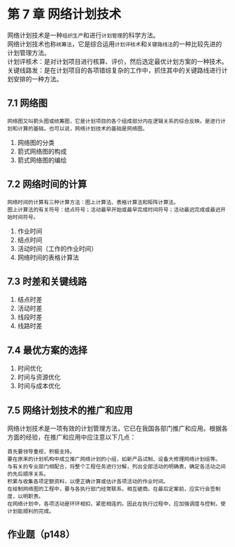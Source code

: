 # 第 7 章 网络计划技术

网络计划技术是一种`组织生产`和进行`计划管理`的科学方法。  
网络计划技术也称`统筹法`，它是综合运用`计划评核术`和`关键路线法`的一种比较先进的计划管理方法。  
计划评核术：是对计划项目进行核算、评价，然后选定最优计划方案的一种技术。  
关键线路发：是在计划项目的各项错综复杂的工作中，抓住其中的关键路线进行计划安排的一种方法。

## 7.1 网络图

    网络图又叫箭头图或统筹图，它是计划项目的各个组成部分内在逻辑关系的综合反映。是进行计划和计算的基础。也可以说，网络计划技术的基础是网络图。

1. 网络图的分类
2. 箭式网络图的构成
3. 箭式网络图的编绘

## 7.2 网络时间的计算

    网络时间的计算有三种计算方法：图上计算法、表格计算法和矩阵计算法。
    图上计算法的有关符号：结点符号；活动最早开始或最早完成时间符号；活动最迟完成或最迟开始时间符号。

1. 作业时间
2. 结点时间
3. 活动时间（工作的作业时间）
4. 网络时间的表格计算法

## 7.3 时差和关键线路

1. 结点时差
2. 活动时差
3. 线段时差
4. 线路时差

## 7.4 最优方案的选择

1. 时间优化
2. 时间与资源优化
3. 时间与成本优化

## 7.5 网络计划技术的推广和应用

网络计划技术是一项有效的计划管理方法，它已在我国各部门推广和应用。根据各方面的经验，在推广和应用中应注意以下几点：

    首先要领导重视，积极支持。
    要在原来的计划机构中成立推广网络计划的小组，如新产品试制、设备大修理网络计划组等。
    与有关的专业部门相配合，将整个工程任务进行分解，列出全部活动的明确表，确定各活动之间的先后顺序关系。
    积累与收集各项定额资料，以便正确计算或估计各项活动的作业时间。
    在绘制网络图的工程中，要与各执行部门经常联系，相互磋商。在最后定案前，应实行会签制度，以明职责。
    在网络计划中，各项活动是环环相扣，紧密相连的。因此在执行过程中，应加强调度与控制，使计划能顺利的完成。

## 作业题（p148）
